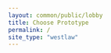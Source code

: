 ```yaml
---
layout: common/public/lobby
title: Choose Prototype
permalink: /
site_type: "westlaw"
---
```


<!--- This child document initializes the page in Jekyll. -->